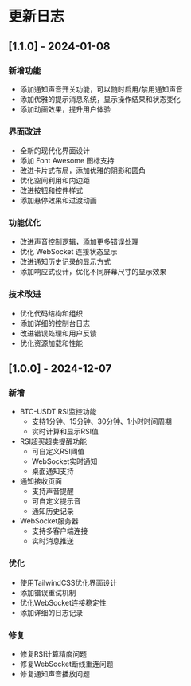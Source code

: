 # 更新日志

## [1.1.0] - 2024-01-08

### 新增功能
- 添加通知声音开关功能，可以随时启用/禁用通知声音
- 添加优雅的提示消息系统，显示操作结果和状态变化
- 添加动画效果，提升用户体验

### 界面改进
- 全新的现代化界面设计
- 添加 Font Awesome 图标支持
- 改进卡片式布局，添加优雅的阴影和圆角
- 优化空间利用和内边距
- 改进按钮和控件样式
- 添加悬停效果和过渡动画

### 功能优化
- 改进声音控制逻辑，添加更多错误处理
- 优化 WebSocket 连接状态显示
- 改进通知历史记录的显示方式
- 添加响应式设计，优化不同屏幕尺寸的显示效果

### 技术改进
- 优化代码结构和组织
- 添加详细的控制台日志
- 改进错误处理和用户反馈
- 优化资源加载和性能

## [1.0.0] - 2024-12-07

### 新增
- BTC-USDT RSI监控功能
  - 支持1分钟、15分钟、30分钟、1小时时间周期
  - 实时计算和显示RSI值
- RSI超买超卖提醒功能
  - 可自定义RSI阈值
  - WebSocket实时通知
  - 桌面通知支持
- 通知接收页面
  - 支持声音提醒
  - 可自定义提示音
  - 通知历史记录
- WebSocket服务器
  - 支持多客户端连接
  - 实时消息推送

### 优化
- 使用TailwindCSS优化界面设计
- 添加错误重试机制
- 优化WebSocket连接稳定性
- 添加详细的日志记录

### 修复
- 修复RSI计算精度问题
- 修复WebSocket断线重连问题
- 修复通知声音播放问题
